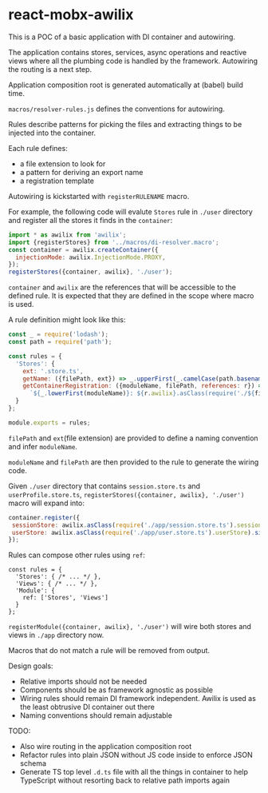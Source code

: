 # react-mobx-awilix

This is a POC of a basic application with DI container and autowiring.

The application contains stores, services, async operations and reactive views where all the plumbing code is handled by the framework.
Autowiring the routing is a next step.

Application composition root is generated automatically at (babel) build time.

`macros/resolver-rules.js` defines the conventions for autowiring.

Rules describe patterns for picking the files and extracting things to be injected into the container.

Each rule defines:
* a file extension to look for
* a pattern for deriving an export name
* a registration template

Autowiring is kickstarted with `registerRULENAME` macro.

For example, the following code will evalute `Stores` rule in `./user` directory and register all the stores it finds in the `container`: 
```javascript
import * as awilix from 'awilix';
import {registerStores} from '../macros/di-resolver.macro';
const container = awilix.createContainer({
  injectionMode: awilix.InjectionMode.PROXY,
});
registerStores({container, awilix}, './user');
```
`container` and `awilix` are the references that will be accessible to the defined rule. It is expected that they are defined in the scope where macro is used.

A rule definition might look like this:
```javascript
const _ = require('lodash');
const path = require('path');

const rules = {
  'Stores': {
    ext: '.store.ts',
    getName: ({filePath, ext}) => _.upperFirst(_.camelCase(path.basename(filePath, ext))) + 'Store',
    getContainerRegistration: ({moduleName, filePath, references: r}) =>
      `${_.lowerFirst(moduleName)}: ${r.awilix}.asClass(require('./${filePath}').${moduleName}).singleton()`,
  }
};

module.exports = rules;
```

`filePath` and `ext`(file extension) are provided to define a naming convention and infer `moduleName`.

`moduleName` and `filePath` are then provided to the rule to generate the wiring code.

Given `./user` directory that contains `session.store.ts` and `userProfile.store.ts`, `registerStores({container, awilix}, './user')` macro will expand into:

```javascript
container.register({
 sessionStore: awilix.asClass(require('./app/session.store.ts').sessionStore).singleton(),
 userStore: awilix.asClass(require('./app/user.store.ts').userStore).singleton()
});
```

Rules can compose other rules using `ref`:
```
const rules = {
  'Stores': { /* ... */ },
  'Views': { /* ... */ },
  'Module': {
    ref: ['Stores', 'Views']
  }
};
```
`registerModule({container, awilix}, './user')` will wire both stores and views in `./app` directory now.

Macros that do not match a rule will be removed from output.

Design goals:
* Relative imports should not be needed
* Components should be as framework agnostic as possible
* Wiring rules should remain DI framework independent. Awilix is used as the least obtrusive DI container out there
* Naming conventions should remain adjustable

TODO:
* Also wire routing in the application composition root
* Refactor rules into plain JSON without JS code inside to enforce JSON schema
* Generate TS top level `.d.ts` file with all the things in container to help TypeScript without resorting back to relative path imports again
